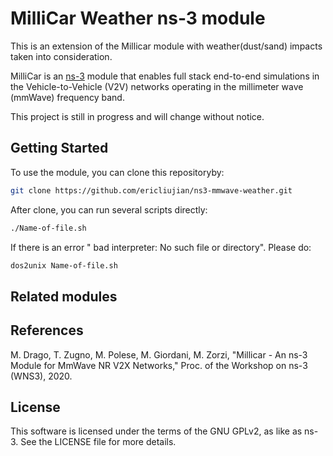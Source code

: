 # MilliCar Weather ns-3 module 

This is an extension of the Millicar module with weather(dust/sand) impacts taken into consideration.

MilliCar is an [ns-3](https://www.nsnam.org "ns-3 Website") module that enables full stack end-to-end simulations in the Vehicle-to-Vehicle (V2V) networks operating in the millimeter wave (mmWave) frequency band.  

This project is still in progress and will change without notice.


## Getting Started
To use the module, you can clone this repositoryby:
```bash
git clone https://github.com/ericliujian/ns3-mmwave-weather.git
```

After clone, you can run several scripts directly:
```bash
./Name-of-file.sh
```

If there is an error " bad interpreter: No such file or directory". Please do:
```bash
dos2unix Name-of-file.sh
```



## Related modules


## References 
M. Drago, T. Zugno, M. Polese, M. Giordani, M. Zorzi, "Millicar - An ns-3 Module for MmWave NR V2X Networks," Proc. of the Workshop on ns-3 (WNS3), 2020.


## License ##

This software is licensed under the terms of the GNU GPLv2, as like as ns-3. See the LICENSE file for more details.

